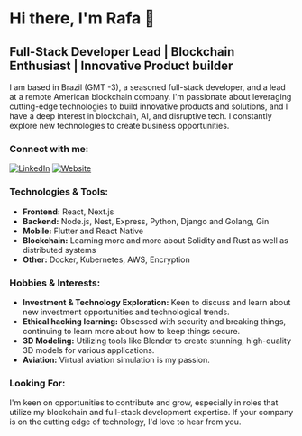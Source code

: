 # Hi there, I'm Rafa 👋

## Full-Stack Developer Lead | Blockchain Enthusiast | Innovative Product builder

I am based in Brazil (GMT -3), a seasoned full-stack developer, and a lead at a remote American blockchain company. I'm passionate about leveraging cutting-edge technologies to build innovative products and solutions, and I have a deep interest in blockchain, AI, and disruptive tech. I constantly explore new technologies to create business opportunities.

### Connect with me:
[![LinkedIn](https://img.shields.io/badge/LinkedIn-Rafa-blue?style=flat-square&logo=linkedin)]([https://www.linkedin.com/in/rafagomesdev](https://www.linkedin.com/in/rafagomesdev))
[![Website](https://img.shields.io/badge/Website-www.rafagomes.dev-blue?style=flat-square)]([http://www.rafagomes.dev](https://rafagomes.dev))

### Technologies & Tools:
- **Frontend:** React, Next.js
- **Backend:** Node.js, Nest, Express, Python, Django and Golang, Gin
- **Mobile:** Flutter and React Native
- **Blockchain:** Learning more and more about Solidity and Rust as well as distributed systems
- **Other:** Docker, Kubernetes, AWS, Encryption

### Hobbies & Interests:
- **Investment & Technology Exploration:** Keen to discuss and learn about new investment opportunities and technological trends.
- **Ethical hacking learning:** Obsessed with security and breaking things, continuing to learn more about how to keep things secure.
- **3D Modeling:** Utilizing tools like Blender to create stunning, high-quality 3D models for various applications.
- **Aviation:** Virtual aviation simulation is my passion.

### Looking For:
I'm keen on opportunities to contribute and grow, especially in roles that utilize my blockchain and full-stack development expertise. If your company is on the cutting edge of technology, I'd love to hear from you.
